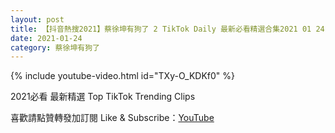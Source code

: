 ```yaml
---
layout: post
title: 【抖音熱搜2021】蔡徐坤有狗了 2 TikTok Daily 最新必看精選合集2021 01 24
date: 2021-01-24
category: 蔡徐坤有狗了
---
```


{% include youtube-video.html id="TXy-O_KDKf0" %}

2021必看 最新精選 Top TikTok Trending Clips

喜歡請點贊轉發加訂閱 Like & Subscribe：[YouTube](https://www.youtube.com/channel/UCAoR7VcanIPd04uEq_GIylA/videos)

